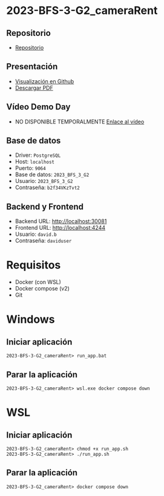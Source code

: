 # 2023-BFS-3-G2_cameraRent
## Repositorio
* [Repositorio](https://github.com/CampusDual/2023-BFS-3-G2_cameraRent)
## Presentación
* [Visualización en Github](https://github.com/CampusDual/2023-BFS-3-G2_cameraRent/blob/docker/demo_day/cameraRent_demo.pdf)
* [Descargar PDF](https://raw.github.com/CampusDual/2023-BFS-3-G2_cameraRent/docker/demo_day/cameraRent_demo.pdf)
## Vídeo Demo Day
* NO DISPONIBLE TEMPORALMENTE [Enlace al vídeo]( )
## Base de datos
* Driver: `PostgreSQL`
* Host: `localhost`
* Puerto: `9064`
* Base de datos: `2023_BFS_3_G2`
* Usuario: `2023_BFS_3_G2`
* Contraseña: `b2f34VKzTvt2`
## Backend y Frontend
* Backend URL: [http://localhost:30081](http://localhost:30081)
* Frontend URL: [http://localhost:4244](http://localhost:4244)
* Usuario: `david.b`
* Contraseña: `daviduser`

# Requisitos
* Docker (con WSL)
* Docker compose (v2)
* Git

# Windows
## Iniciar aplicación
```
2023-BFS-3-G2_cameraRent> run_app.bat
```
## Parar la aplicación
```
2023-BFS-3-G2_cameraRent> wsl.exe docker compose down
```

# WSL
## Iniciar aplicación
```
2023-BFS-3-G2_cameraRent> chmod +x run_app.sh
2023-BFS-3-G2_cameraRent> ./run_app.sh
```
## Parar la aplicación
```
2023-BFS-3-G2_cameraRent> docker compose down
```

